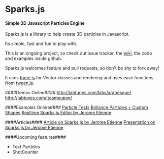 Sparks.js
=========
#### Simple 3D Javascript Particles Engine ####

Sparks.js is a library to help create 3D particles in Javascript.

Its simple, fast and fun to play with.

This is an ongoing project, so check out issue tracker, the [wiki](https://github.com/zz85/sparks.js/wiki), the code and examples inside github.

Sparks.js welcomes feature and pull requests, so don't be shy to fork away!

It uses [three.js](https://github.com/mrdoob/three.js) for Vector classes and rendering and uses ease functions from [tween.js](https://github.com/sole/tween.js/).

####Demos Online####
http://jabtunes.com/labs/arabesque/
http://jabtunes.com/itcameupon/

####Examples Online####
[Particle Tests](http://jsdo.it/zz85/27tB/fullscreen)
[Brillance Particles + Custom Shapes](http://jsdo.it/zz85/x8Gf)
[Realtime Sparks.js Editor by Jerome Etienne](https://github.com/jeromeetienne/sparkseditor) 

####Articles####
[Article on Sparks.js by Jerome Etienne](http://learningthreejs.com/blog/2011/12/14/particles-introduction-to-sparks-js/)
[Presentation on Sparks.js by Jerome Etienne](https://github.com/jeromeetienne/slides-sparks.js)

####Upcoming features####
- Text Particles
- ShotCounter
